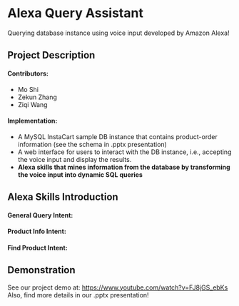 # Alexa Query Assistant
Querying database instance using voice input developed by Amazon Alexa!

## Project Description
#### Contributors:    
- Mo Shi  
- Zekun Zhang  
- Ziqi Wang  
#### Implementation:    
- A MySQL InstaCart sample DB instance that contains product-order information (see the schema in .pptx presentation)
- A web interface for users to interact with the DB instance, i.e., accepting the voice input and display the results.
- __Alexa skills that mines information from the database by transforming the voice input into dynamic SQL queries__

## Alexa Skills Introduction
#### General Query Intent:

#### Product Info Intent:

#### Find Product Intent:

## Demonstration
See our project demo at: https://www.youtube.com/watch?v=FJ8jGS_ebKs     
Also, find more details in our .pptx presentation!
